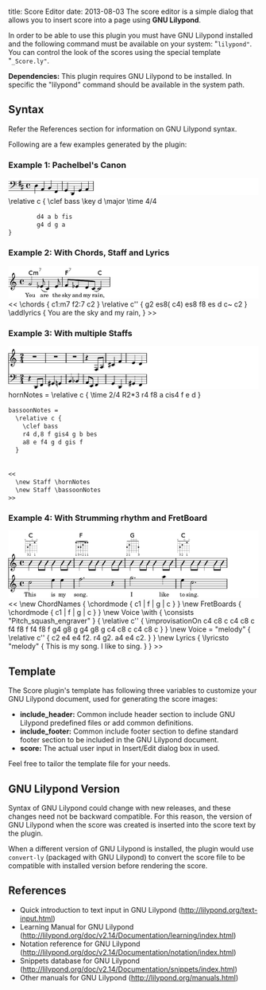 title: Score Editor
date: 2013-08-03
The score editor is a simple dialog that allows you to insert score into a page using **GNU Lilypond**.

In order to be able to use this plugin you must have GNU Lilypond installed and the following command must be available on your system: "``lilypond"``. You can control the look of the scores using the special template "``_Score.ly"``. 

**Dependencies:** This plugin requires GNU Lilypond to be installed. In specific the "lilypond" command should be available in the system path.

Syntax
------

Refer the References section for information on GNU Lilypond syntax.

Following are a few examples generated by the plugin:

### Example 1: Pachelbel's Canon
![](./Score_Editor/score.png)
	\relative c {
	        \clef bass
	        \key d \major
	        \time 4/4
	
	        d4 a b fis
	        g4 d g a
	}


### Example 2: With Chords, Staff and Lyrics
![](./Score_Editor/score001.png)
	<<
	    \chords {
	        c1:m7 f2:7 c2
	    }
	    \relative c'' {
	        g2 es8( c4) es8
	        f8 es d c~ c2
	    }
	    \addlyrics {
	        You are
	        the sky and my rain,
	    }
	>>


### Example 3: With multiple Staffs
![](./Score_Editor/score002.png)
	hornNotes =
	  \relative c {
	    \time 2/4
	    R2*3
	    r4 f8 a cis4 f e d
	  }
	
	bassoonNotes =
	  \relative c {
	    \clef bass
	    r4 d,8 f gis4 g b bes
	    a8 e f4 g d gis f
	  }
	
	
	<<
	  \new Staff \hornNotes
	  \new Staff \bassoonNotes
	>>


### Example 4: With Strumming rhythm and FretBoard
![](./Score_Editor/score003.png)
	<<
	  \new ChordNames {
	    \chordmode {
	      c1 | f | g | c
	    }
	  }
	  \new FretBoards {
	    \chordmode {
	      c1 | f | g | c
	    }
	  }
	  \new Voice \with {
	    \consists "Pitch_squash_engraver"
	  } {
	    \relative c'' {
	      \improvisationOn
	      c4 c8 c c4 c8 c
	      f4 f8 f f4 f8 f
	      g4 g8 g g4 g8 g
	      c4 c8 c c4 c8 c
	    }
	  }
	  \new Voice = "melody" {
	    \relative c'' {
	      c2 e4 e4
	      f2. r4
	      g2. a4
	      e4 c2.
	    }
	  }
	  \new Lyrics {
	    \lyricsto "melody" {
	      This is my song.
	      I like to sing.
	    }
	  }
	>>


Template
--------

The Score plugin's template has following three variables to customize your GNU Lilypond document, used for generating the score images:

* **include_header:** Common include header section to include GNU Lilypond predefined files or add common definitions.
* **include_footer:** Common include footer section to define standard footer section to be included in the GNU Lilypond document.
* **score:** The actual user input in Insert/Edit dialog box in used.


Feel free to tailor the template file for your needs.

GNU Lilypond Version
--------------------

Syntax of GNU Lilypond could change with new releases, and these changes need not be backward compatible. For this reason, the version of GNU Lilypond when the score was created is inserted into the score text by the plugin.

When a different version of GNU Lilypond is installed, the plugin would use ``convert-ly`` (packaged with GNU Lilypond) to convert the score file to be compatible with installed version before rendering the score.

References
----------


* Quick introduction to text input in GNU Lilypond (<http://lilypond.org/text-input.html>)
* Learning Manual for GNU Lilypond (<http://lilypond.org/doc/v2.14/Documentation/learning/index.html>)
* Notation reference for GNU Lilypond (<http://lilypond.org/doc/v2.14/Documentation/notation/index.html>)
* Snippets database for GNU Lilypond (<http://lilypond.org/doc/v2.14/Documentation/snippets/index.html>)
* Other manuals for GNU Lilypond (<http://lilypond.org/manuals.html>)


